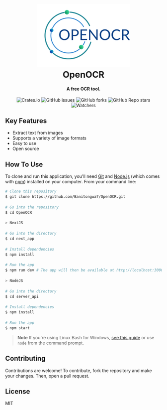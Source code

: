 <h1 align="center">
  <br>
 <img src="./next_app/public/logo.png" alt="Logo OpenOCR" width="300">
  <br>
  OpenOCR
  <br>
</h1>

<h4 align="center">A free OCR tool.</h4>

<p align="center">
 <img alt="Crates.io" src="https://img.shields.io/crates/l/create">
 <img alt="GitHub issues" src="https://img.shields.io/github/issues/Banitongwa7/Banitongwa7/VFriend.git?color=%23ff6c6c&label=Issues">
 <img alt="GitHub forks" src="https://img.shields.io/github/forks/Banitongwa7/VFriend.svg">
 <img alt="GitHub Repo stars" src="https://img.shields.io/github/stars/Banitongwa7/VFriend.svg">
 <img alt="Watchers" src="https://img.shields.io/github/watchers/Banitongwa7/VFriend.svg">
</p>

## Key Features

* Extract text from images
* Supports a variety of image formats
* Easy to use
* Open source

## How To Use

To clone and run this application, you'll need [Git](https://git-scm.com) and [Node.js](https://nodejs.org/en/download/) (which comes with [npm](http://npmjs.com)) installed on your computer. From your command line:

```bash
# Clone this repository
$ git clone https://github.com/Banitongwa7/OpenOCR.git

# Go into the repository
$ cd OpenOCR

> NextJS

# Go into the directory
$ cd next_app

# Install dependencies
$ npm install

# Run the app
$ npm run dev # The app will then be available at http://localhost:3000

> NodeJS

# Go into the directory
$ cd server_api

# Install dependencies
$ npm install

# Run the app
$ npm start
```

> **Note**
> If you're using Linux Bash for Windows, [see this guide](https://www.howtogeek.com/261575/how-to-run-graphical-linux-desktop-applications-from-windows-10s-bash-shell/) or use `node` from the command prompt.

## Contributing

Contributions are welcome! To contribute, fork the repository and make your changes. Then, open a pull request.

## License

MIT
